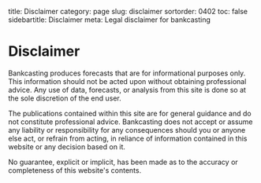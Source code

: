 title: Disclaimer
category: page
slug: disclaimer
sortorder: 0402
toc: false
sidebartitle: Disclaimer
meta: Legal disclaimer for bankcasting

# Disclaimer

Bankcasting produces forecasts that are for informational purposes only. This information should not be acted upon without obtaining professional advice. Any use of data, forecasts, or analysis from this site is done so at the sole discretion of the end user. 

The publications contained within this site are for general guidance and do not constitute professional advice. Bankcasting does not accept or assume any liability or responsibility for any consequences should you or anyone else act, or refrain from acting, in reliance of information contained in this website or any decision based on it.

No guarantee, explicit or implicit, has been made as to the accuracy or completeness of this website's contents.